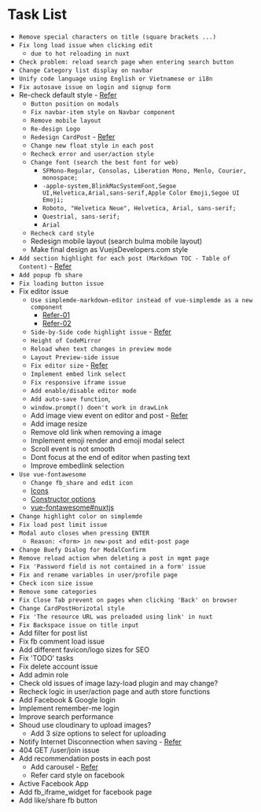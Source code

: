 # Task List

- `Remove special characters on title (square brackets ...)`
- `Fix long load issue when clicking edit`
  - `due to hot reloading in nuxt`
- `Check problem: reload search page when entering search button`
- `Change Category list display on navbar`
- `Unify code language using English or Vietnamese or i18n`
- `Fix autosave issue on login and signup form`
- Re-check default style - [Refer](https://dev.to/overscoremedia/use-bulma-and-fontawesome-5-with-nuxt-js-11le)
  - `Button position on modals`
  - `Fix navbar-item style on Navbar component`
  - `Remove mobile layout`
  - `Re-design Logo`
  - `Redesign CardPost` - [Refer](https://www.hackster.io/)
  - `Change new float style in each post`
  - `Recheck error and user/action style`
  - `Change font (search the best font for web)`
    - `SFMono-Regular, Consolas, Liberation Mono, Menlo, Courier, monospace;`
    - `-apple-system,BlinkMacSystemFont,Segoe UI,Helvetica,Arial,sans-serif,Apple Color Emoji,Segoe UI Emoji;`
    - `Roboto, "Helvetica Neue", Helvetica, Arial, sans-serif;`
    - `Questrial, sans-serif;`
    - `Arial`
  - `Recheck card style`
  - Redesign mobile layout (search bulma mobile layout)
  - Make final design as VuejsDevelopers.com style
- `Add section highlight for each post (Markdown TOC - Table of Content)` - [Refer](https://www.jqueryscript.net/blog/best-table-contents-plugins.html)
- `Add popup fb share`
- `Fix loading button issue`
- Fix editor issue
  - `Use simplemde-markdown-editor instead of vue-simplemde as a new component`
    - [Refer-01](https://github.com/F-loat/vue-simplemde/blob/master/src/index.vue)
    - [Refer-02](https://github.com/ththth0303/laravel-vue-coreui/blob/editor/resources/assets/js/admin/views/markdown/index.vue)
  - `Side-by-Side code highlight issue` - [Refer](https://github.com/sparksuite/simplemde-markdown-editor/blob/master/src/css/simplemde.css)
  - `Height of CodeMirror`
  - `Reload when text changes in preview mode`
  - `Layout Preview-side issue`
  - `Fix editor size` - [Refer](https://viblo.asia/posts/aWj53LAGK6m/edit)
  - `Implement embed link select`
  - `Fix responsive iframe issue`
  - `Add enable/disable editor mode`
  - `Add auto-save function`,
  - `window.prompt() doen't work in drawLink`
  - Add image view event on editor and post - [Refer](https://codemirror.net/doc/manual.html#events)
  - Add image resize
  - Remove old link when removing a image
  - Implement emoji render and emoji modal select
  - Scroll event is not smooth
  - Dont focus at the end of editor when pasting text
  - Improve embedlink selection
- `Use vue-fontawesome`
  - `Change fb_share and edit icon`
  - [Icons](https://buefy.org/documentation/start/)
  - [Constructor options](https://buefy.org/documentation/constructor-options/)
  - [vue-fontawesome#nuxtjs](https://www.npmjs.com/package/@fortawesome/vue-fontawesome#nuxtjs)
- `Change highlight color on simplemde`
- `Fix load post limit issue`
- `Modal auto closes when pressing ENTER`
  - `Reason: <form> in new-post and edit-post page`
- `Change Buefy Dialog for ModalConfirm`
- `Remove reload action when deleting a post in mgmt page`
- `Fix 'Password field is not contained in a form' issue`
- `Fix and rename variables in user/profile page`
- `Check icon size issue`
- `Remove some categories`
- `Fix Close Tab prevent on pages when clicking 'Back' on browser`
- `Change CardPostHorizotal style`
- `Fix 'The resource URL was preloaded using link' in nuxt`
- `Fix Backspace issue on title input`
- Add filter for post list
- Fix fb comment load issue
- Add different favicon/logo sizes for SEO
- Fix 'TODO' tasks
- Fix delete account issue
- Add admin role
- Check old issues of image lazy-load plugin and may change?
- Recheck logic in user/action page and auth store functions
- Add Facebook & Google login
- Implement remember-me login
- Improve search performance
- Shoud use cloudinary to upload images?
  - Add 3 size options to select for uploading
- Notify Internet Disconnection when saving - [Refer](https://nuxtjs.org/api/$nuxt)
- 404 GET /user/join issue
- Add recommendation posts in each post
  - Add carousel - [Refer](https://buefy.org/documentation/carousel/)
  - Refer card style on facebook
- Active Facebook App
- Add fb_iframe_widget for facebook page
- Add like/share fb button